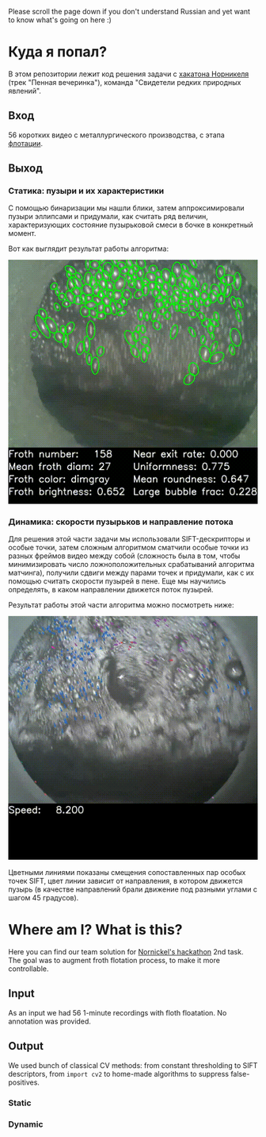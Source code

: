 Please scroll the page down if you don't understand Russian and yet want to know what's going on here :)

# Куда я попал?

В этом репозитории лежит код решения задачи с [хакатона Норникеля](nnhackathon.ru) (трек "Пенная вечеринка"), команда "Свидетели редких природных явлений".

## Вход
56 коротких видео с металлургического производства, с этапа [флотации](https://ru.wikipedia.org/wiki/%D0%A4%D0%BB%D0%BE%D1%82%D0%B0%D1%86%D0%B8%D1%8F).

## Выход

### Статика: пузыри и их характеристики

С помощью бинаризации мы нашли блики, затем аппроксимировали пузыри эллипсами и придумали, как считать ряд величин, характеризующих состояние пузырьковой смеси в бочке в конкретный момент.

Вот как выглядит результат работы алгоритма:

![static-features](https://github.com/nofate/froth_bot/blob/master/assets/bubbles1.gif)


### Динамика: скорости пузырьков и направление потока

Для решения этой части задачи мы использовали SIFT-дескрипторы и особые точки, затем сложным алгоритмом сматчили особые точки из разных фреймов видео между собой (сложность была в том, чтобы минимизировать число ложноположительных срабатываний алгоритма матчинга), получили сдвиги между парами точек и придумали, как с их помощью считать скорости пузырей в пене.
Еще мы научились определять, в каком направлении движется поток пузырей.

Результат работы этой части алгоритма можно посмотреть ниже:

![dynamic-features](https://github.com/nofate/froth_bot/blob/master/assets/bubbles2.gif)

Цветными линиями показаны смещения сопоставленных пар особых точек SIFT, цвет линии зависит от направления, в котором движется пузырь (в качестве направлений брали движение под разными углами с шагом 45 градусов).


# Where am I? What is this?

Here you can find our team solution for [Nornickel's hackathon](nnhackathon.ru) 2nd task. The goal was to augment froth flotation process, to make it more controllable.

## Input

As an input we had 56 1-minute recordings with floth floatation. No annotation was provided.

## Output

We used bunch of classical CV methods: from constant thresholding to SIFT descriptors, from `import cv2` to home-made algorithms to suppress false-positives.

### Static

### Dynamic